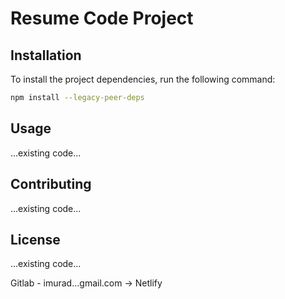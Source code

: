 # Resume Code Project

## Installation

To install the project dependencies, run the following command:

```sh
npm install --legacy-peer-deps
```

## Usage

...existing code...

## Contributing

...existing code...

## License

...existing code...

Gitlab - imurad...gmail.com -> Netlify
